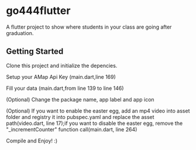 # go444flutter

A flutter project to show where students in your class are going after graduation.

## Getting Started

Clone this project and initialize the depencies.

Setup your AMap Api Key (main.dart,line 169)

Fill your data (main.dart,from line 139 to line 146)

(Optional) Change the package name, app label and app icon

(Optional) If you want to enable the easter egg, add an mp4 video into asset folder and registry it into pubspec.yaml and replace the asset path(video.dart, line 17);if you want to disable the easter egg, remove the "_incrementCounter" function call(main.dart, line 264)

Compile and Enjoy! :)
